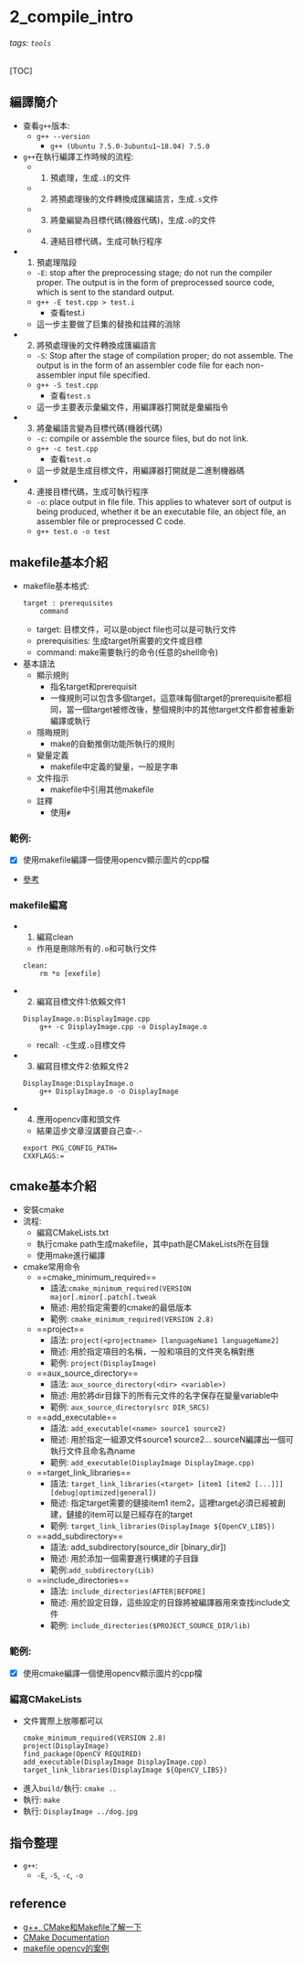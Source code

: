 # 2_compile_intro
###### tags: `tools`
[TOC]
## 編譯簡介
- 查看`g++`版本:
    - `g++ --version`
        - `g++ (Ubuntu 7.5.0-3ubuntu1~18.04) 7.5.0`
- `g++`在執行編譯工作時候的流程:
    - 1. 預處理，生成`.i`的文件
    - 2. 將預處理後的文件轉換成匯編語言，生成`.s`文件
    - 3. 將彙編變為目標代碼(機器代碼)，生成`.o`的文件
    - 4. 連結目標代碼，生成可執行程序
- 1. 預處理階段
    - `-E`: stop after the preprocessing stage; do not run the compiler proper. The output is in the form of preprocessed source code, which is sent to the standard output.
    - `g++ -E test.cpp > test.i`
        - 查看test.i
    - 這一步主要做了巨集的替換和註釋的消除
- 2. 將預處理後的文件轉換成匯編語言
    - `-S`: Stop after the stage of compilation proper; do not assemble. The output is in the form of an assembler code file for each non-assembler input file specified.
    - `g++ -S test.cpp`
        - 查看`test.s`
    - 這一步主要表示彙編文件，用編譯器打開就是彙編指令
- 3. 將彙編語言變為目標代碼(機器代碼)
    - `-c`: compile or assemble the source files, but do not link.
    - `g++ -c test.cpp`
        - 查看`test.o`
    - 這一步就是生成目標文件，用編譯器打開就是二進制機器碼
- 4. 連接目標代碼，生成可執行程序
    - `-o`: place output in file file. This applies to whatever sort of output is being produced, whether it be an executable file, an object file, an assembler file or preprocessed C code.
    - `g++ test.o -o test`
## makefile基本介紹
- makefile基本格式:
    ```
    target : prerequisites
        command
    ```
    - target: 目標文件，可以是object file也可以是可執行文件
    - prerequisities: 生成target所需要的文件或目標
    - command: make需要執行的命令(任意的shell命令)
- 基本語法
    - 顯示規則
        - 指名target和prerequisit
        - 一條規則可以包含多個target，這意味每個target的prerequisite都相同，當一個target被修改後，整個規則中的其他target文件都會被重新編譯或執行
    - 隱晦規則
        - make的自動推倒功能所執行的規則
    - 變量定義
        - makefile中定義的變量，一般是字串
    - 文件指示
        - makefile中引用其他makefile
    - 註釋
        - 使用`#`
### 範例:
- [x] 使用makefile編譯一個使用opencv顯示圖片的cpp檔
- [參考](https://www.itread01.com/content/1544773878.html)
### makefile編寫
- 1. 編寫clean
    - 作用是刪除所有的`.o`和可執行文件
    ```
    clean:
        rm *o [exefile]
    ```
- 2. 編寫目標文件1:依賴文件1
    ```
    DisplayImage.o:DisplayImage.cpp
        g++ -c DisplayImage.cpp -o DisplayImage.o
    ```
    - recall: `-c`生成`.o`目標文件
- 3. 編寫目標文件2:依賴文件2
    ```
    DisplayImage:DisplayImage.o
        g++ DisplayImage.o -o DisplayImage
    ```
- 4. 應用opencv庫和頭文件
    - 結果這步文章沒講要自己查-.-
    ```
    export PKG_CONFIG_PATH=
    CXXFLAGS:=
    ```
## cmake基本介紹
- 安裝cmake
- 流程:
    - 編寫CMakeLists.txt
    - 執行cmake path生成makefile，其中path是CMakeLists所在目錄
    - 使用make進行編譯
- cmake常用命令
    - ==cmake_minimum_required==
        - 語法:`cmake_minimum_required(VERSION major[.minor[.patch[.tweak`
        - 簡述: 用於指定需要的cmake的最低版本
        - 範例: `cmake_minimum_required(VERSION 2.8)`
    - ==project==
        - 語法: `project(<projectname> [languageName1 languageName2]`
        - 簡述: 用於指定項目的名稱，一般和項目的文件夾名稱對應
        - 範例: `project(DisplayImage)`
    - ==aux_source_directory==
        - 語法: `aux_source_directory(<dir> <variable>)`
        - 簡述: 用於將dir目錄下的所有元文件的名字保存在變量variable中
        - 範例: `aux_source_directory(src DIR_SRCS)`
    - ==add_executable==
        - 語法: `add_executable(<name> source1 source2)`
        - 簡述: 用於指定一組源文件source1 source2... sourceN編譯出一個可執行文件且命名為name
        - 範例: `add_executable(DisplayImage DisplayImage.cpp)`
    - ==target_link_libraries==
        - 語法: `target_link_libraries(<target> [item1 [item2 [...]]][debug|optimized|general])`
        - 簡述: 指定target需要的鏈接item1 item2，這裡target必須已經被創建，鏈接的item可以是已經存在的target
        - 範例: `target_link_libraries(DisplayImage ${OpenCV_LIBS})`
    - ==add_subdirectory==
        - 語法: add_subdirectory(source_dir [binary_dir])
        - 簡述: 用於添加一個需要進行構建的子目錄
        - 範例:`add_subdirectory(Lib)`
    - ==include_directories==
        - 語法: `include_directories(AFTER|BEFORE]`
        - 簡述: 用於設定目錄，這些設定的目錄將被編譯器用來查找include文件
        - 範例: `include_directories($PROJECT_SOURCE_DIR/lib)`
### 範例:
- [x] 使用cmake編譯一個使用opencv顯示圖片的cpp檔
### 編寫CMakeLists
- 文件實際上放哪都可以
    ```
    cmake_minimum_required(VERSION 2.8)
    project(DisplayImage)
    find_package(OpenCV REQUIRED)
    add_executable(DisplayImage DisplayImage.cpp)
    target_link_libraries(DisplayImage ${OpenCV_LIBS})
    ```
- 進入`build/`執行: `cmake ..`
- 執行: `make`
- 執行: `DisplayImage ../dog.jpg`
## 指令整理
- `g++`:
    - `-E`, `-S`, `-c`, `-o`
## reference

- [g++, CMake和Makefile了解一下](https://mp.weixin.qq.com/s?__biz=MzA3NDIyMjM1NA==&mid=2649031006&idx=1&sn=c2bbb57e95ccf651eec22fe378160095&chksm=8712bf23b0653635fb1a932aa33dea5a5f6d75e4767cdbebd4b8809b108c8b2f4339b215f8ea&scene=21#wechat_redirect)
- [CMake Documentation](https://cmake.org/cmake/help/v2.8.8/cmake.html#section_Commands)
- [makefile opencv的案例](https://www.itread01.com/content/1544773878.html)